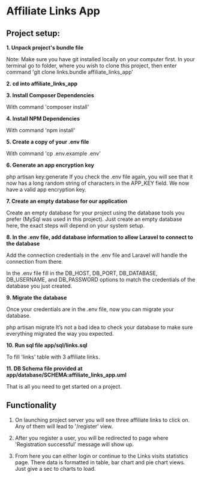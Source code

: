 # Affiliate Links App

## Project setup:

**1. Unpack project's bundle file**

Note: Make sure you have git installed locally on your computer first. In your terminal go to folder, where you wish 
to clone this project, then enter command 'git clone links.bundle affiliate_links_app'

**2. cd into affiliate_links_app**

**3. Install Composer Dependencies**

With command 'composer install'

**4. Install NPM Dependencies**

With command 'npm install'

**5. Create a copy of your .env file**

With command 'cp .env.example .env'

**6. Generate an app encryption key**

php artisan key:generate
If you check the .env file again, you will see that it now has a long random string of characters in the APP_KEY field. 
We now have a valid app encryption key.

**7. Create an empty database for our application**

Create an empty database for your project using the database tools you prefer (MySql was used in this project). 
Just create an empty database here, the exact steps will depend on your system setup.

**8. In the .env file, add database information to allow Laravel to connect to the database**

Add the connection credentials in the .env file and Laravel will handle the connection from there.

In the .env file fill in the DB_HOST, DB_PORT, DB_DATABASE, DB_USERNAME, and DB_PASSWORD options to match 
the credentials of the database you just created.

**9. Migrate the database**

Once your credentials are in the .env file, now you can migrate your database.

php artisan migrate
It’s not a bad idea to check your database to make sure everything migrated the way you expected.

**10. Run sql file app/sql/links.sql**

To fill 'links' table with 3 affiliate links.

**11. DB Schema file provided at app/database/SCHEMA:affiliate_links_app.uml**

That is all you need to get started on a project.


## Functionality

1. On launching project server you will see three affiliate links to click on. Any of them will lead 
   to '/register' view.
   
2. After you register a user, you will be redirected to page where 'Registration successful' message will show up.
   
3. From here you can either login or continue to the Links visits statistics page. There data is formatted in table, 
   bar chart and pie chart views. Just give a sec to charts to load.
   

